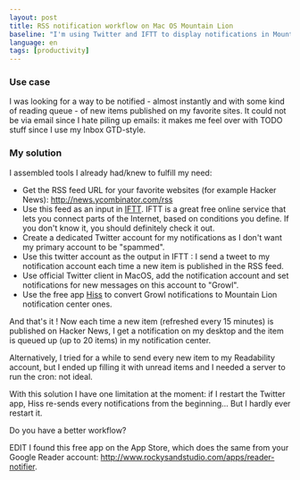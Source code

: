 ```yaml
---
layout: post
title: RSS notification workflow on Mac OS Mountain Lion
baseline: "I'm using Twitter and IFTT to display notifications in Mountain Lion of new items from my favorite sites."
language: en
tags: [productivity]
---
```



### Use case

I was looking for a way to be notified - almost instantly and with some kind of reading queue - of new items published on my favorite sites. It could not be via email since I hate piling up emails: it makes me feel over with TODO stuff since I use my Inbox GTD-style.

### My solution

I assembled tools I already had/knew to fulfill my need:

* Get the RSS feed URL for your favorite websites (for example Hacker News): <http://news.ycombinator.com/rss>
* Use this feed as an input in [IFTT](https://ifttt.com). IFTT is a great free online service that lets you connect parts of the Internet, based on conditions you define. If you don't know it, you should definitely check it out.
* Create a dedicated Twitter account for my notifications as I don't want my primary account to be "spammed".
* Use this twitter account as the output in IFTT : I send a tweet to my notification account each time a new item is published in the RSS feed.
* Use official Twitter client in MacOS, add the notification account and set notifications for new messages on this account to "Growl".
* Use the free app [Hiss](http://collect3.com.au/hiss/) to convert Growl notifications to Mountain Lion notification center ones.

And that's it ! Now each time a new item (refreshed every 15 minutes) is published on Hacker News, I get a notification on my desktop and the item is queued up (up to 20 items) in my notification center.

Alternatively, I tried for a while to send every new item to my Readability account, but I ended up filling it with unread items and I needed a server to run the cron: not ideal.

With this solution I have one limitation at the moment: if I restart the Twitter app, Hiss re-sends every notifications from the beginning... But I hardly ever restart it.

Do you have a better workflow? 

EDIT I found this free app on the App Store, which does the same from your Google Reader account: http://www.rockysandstudio.com/apps/reader-notifier.

